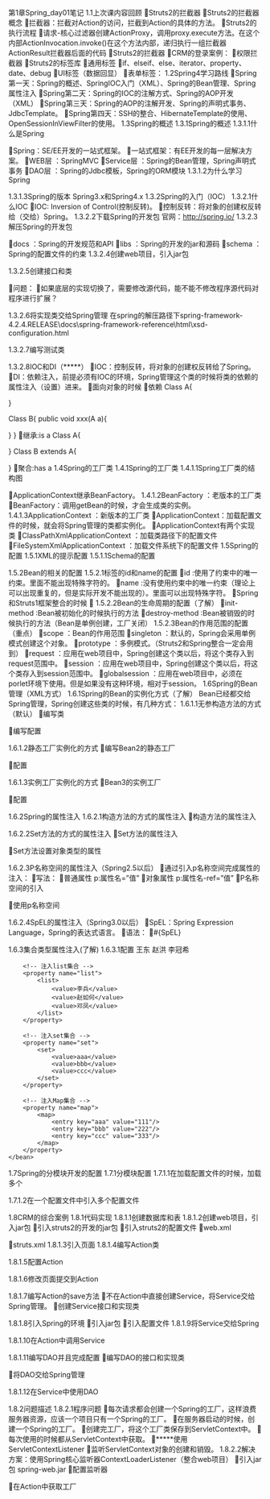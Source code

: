 第1章Spring_day01笔记
1.1上次课内容回顾
Struts2的拦截器
Struts2的拦截器概念
拦截器：拦截对Action的访问，拦截到Action的具体的方法。
Struts2的执行流程
请求-核心过滤器创建ActionProxy，调用proxy.execute方法。在这个内部ActionInvocation.invoke()在这个方法内部，递归执行一组拦截器ActionResult拦截器后面的代码
Struts2的拦截器
CRM的登录案例：
权限拦截器
Struts2的标签库
通用标签
if、elseif、else、iterator、property、date、debug
UI标签（数据回显）
表单标签：
1.2Spring4学习路线
Spring第一天：Spring的概述、SpringIOC入门（XML）、Spring的Bean管理、Spring属性注入
Spring第二天：Spring的IOC的注解方式、Spring的AOP开发（XML）
Spring第三天：Spring的AOP的注解开发、Spring的声明式事务、JdbcTemplate。
Spring第四天：SSH的整合、HibernateTemplate的使用、OpenSessionInViewFilter的使用。
1.3Spring的概述
1.3.1Spring的概述
1.3.1.1什么是Spring

Spring：SE/EE开发的一站式框架。
一站式框架：有EE开发的每一层解决方案。
WEB层		：SpringMVC
Service层	：Spring的Bean管理，Spring声明式事务
DAO层		：Spring的Jdbc模板，Spring的ORM模块
1.3.1.2为什么学习Spring

1.3.1.3Spring的版本
Spring3.x和Spring4.x
1.3.2Spring的入门（IOC）
1.3.2.1什么IOC
IOC: Inversion of Control(控制反转)。
控制反转：将对象的创建权反转给（交给）Spring。
1.3.2.2下载Spring的开发包
官网：http://spring.io/
1.3.2.3解压Spring的开发包

docs		：Spring的开发规范和API
libs		：Spring的开发的jar和源码
schema	：Spring的配置文件的约束
1.3.2.4创建web项目，引入jar包


1.3.2.5创建接口和类


问题：
如果底层的实现切换了，需要修改源代码，能不能不修改程序源代码对程序进行扩展？

1.3.2.6将实现类交给Spring管理
在spring的解压路径下spring-framework-4.2.4.RELEASE\docs\spring-framework-reference\html\xsd-configuration.html

1.3.2.7编写测试类

1.3.2.8IOC和DI（*****）
IOC：控制反转，将对象的创建权反转给了Spring。
DI：依赖注入，前提必须有IOC的环境，Spring管理这个类的时候将类的依赖的属性注入（设置）进来。
面向对象的时候
依赖
Class A{

}

Class B{
	public void xxx(A a){

}
}
继承:is a
Class A{

}
Class B extends A{

}
聚合:has a
1.4Spring的工厂类
1.4.1Spring的工厂类
1.4.1.1Spring工厂类的结构图

ApplicationContext继承BeanFactory。
1.4.1.2BeanFactory			：老版本的工厂类
BeanFactory：调用getBean的时候，才会生成类的实例。
1.4.1.3ApplicationContext	：新版本的工厂类
ApplicationContext：加载配置文件的时候，就会将Spring管理的类都实例化。
ApplicationContext有两个实现类
ClassPathXmlApplicationContext	：加载类路径下的配置文件
FileSystemXmlApplicationContext	：加载文件系统下的配置文件
1.5Spring的配置
1.5.1XML的提示配置
1.5.1.1Schema的配置

1.5.2Bean的相关的配置
1.5.2.1<bean>标签的id和name的配置
id		:使用了约束中的唯一约束。里面不能出现特殊字符的。
name	:没有使用约束中的唯一约束（理论上可以出现重复的，但是实际开发不能出现的）。里面可以出现特殊字符。
Spring和Struts1框架整合的时候
<bean name=”/user” class=””/>
1.5.2.2Bean的生命周期的配置（了解）
init-method		:Bean被初始化的时候执行的方法
destroy-method	:Bean被销毁的时候执行的方法（Bean是单例创建，工厂关闭）
1.5.2.3Bean的作用范围的配置（重点）
scope			：Bean的作用范围
singleton		：默认的，Spring会采用单例模式创建这个对象。
prototype	：多例模式。（Struts2和Spring整合一定会用到）
request		：应用在web项目中，Spring创建这个类以后，将这个类存入到request范围中。
session		：应用在web项目中，Spring创建这个类以后，将这个类存入到session范围中。
globalsession	：应用在web项目中，必须在porlet环境下使用。但是如果没有这种环境，相对于session。
1.6Spring的Bean管理（XML方式）
1.6.1Spring的Bean的实例化方式（了解）
Bean已经都交给Spring管理，Spring创建这些类的时候，有几种方式：
1.6.1.1无参构造方法的方式（默认）
编写类

编写配置

1.6.1.2静态工厂实例化的方式
编写Bean2的静态工厂

配置

1.6.1.3实例工厂实例化的方式
Bean3的实例工厂

配置

1.6.2Spring的属性注入
1.6.2.1构造方法的方式的属性注入
构造方法的属性注入

1.6.2.2Set方法的方式的属性注入
Set方法的属性注入

Set方法设置对象类型的属性

1.6.2.3P名称空间的属性注入（Spring2.5以后）
通过引入p名称空间完成属性的注入：
写法：
普通属性	p:属性名=”值”
对象属性	p:属性名-ref=”值”
P名称空间的引入

使用p名称空间

1.6.2.4SpEL的属性注入（Spring3.0以后）
SpEL：Spring Expression Language，Spring的表达式语言。
语法：
#{SpEL}

1.6.3集合类型属性注入(了解)
1.6.3.1配置
	<!-- Spring的集合属性的注入============================ -->
	<!-- 注入数组类型 -->
	<bean id="collectionBean" class="com.itheima.spring.demo5.CollectionBean">
		<!-- 数组类型 -->
		<property name="arrs">
			<list>
				<value>王东</value>
				<value>赵洪</value>
				<value>李冠希</value>
			</list>
		</property>
		
		<!-- 注入list集合 -->
		<property name="list">
			<list>
				<value>李兵</value>
				<value>赵如何</value>
				<value>邓凤</value>
			</list>
		</property>
		
		<!-- 注入set集合 -->
		<property name="set">
			<set>
				<value>aaa</value>
				<value>bbb</value>
				<value>ccc</value>
			</set>
		</property>
		
		<!-- 注入Map集合 -->
		<property name="map">
			<map>
				<entry key="aaa" value="111"/>
				<entry key="bbb" value="222"/>
				<entry key="ccc" value="333"/>
			</map>
		</property>
	</bean>
1.7Spring的分模块开发的配置
1.7.1分模块配置
1.7.1.1在加载配置文件的时候，加载多个

1.7.1.2在一个配置文件中引入多个配置文件

1.8CRM的综合案例
1.8.1代码实现
1.8.1.1创建数据库和表
1.8.1.2创建web项目，引入jar包
引入struts2的开发的jar包
引入struts2的配置文件
web.xml

struts.xml
1.8.1.3引入页面
1.8.1.4编写Action类

1.8.1.5配置Action

1.8.1.6修改页面提交到Action

1.8.1.7编写Action的save方法
不在Action中直接创建Service，将Service交给Spring管理。
创建Service接口和实现类


1.8.1.8引入Spring的环境
引入jar包
引入配置文件
1.8.1.9将Service交给Spring

1.8.1.10在Action中调用Service

1.8.1.11编写DAO并且完成配置
编写DAO的接口和实现类


将DAO交给Spring管理

1.8.1.12在Service中使用DAO


1.8.2问题描述
1.8.2.1程序问题
每次请求都会创建一个Spring的工厂，这样浪费服务器资源，应该一个项目只有一个Spring的工厂。
在服务器启动的时候，创建一个Spring的工厂。
创建完工厂，将这个工厂类保存到ServletContext中。
每次使用的时候都从ServletContext中获取。
*****使用ServletContextListener
监听ServletContext对象的创建和销毁。
1.8.2.2解决方案：使用Spring核心监听器ContextLoaderListener（整合web项目）
引入jar包
spring-web.jar
配置监听器

在Action中获取工厂






